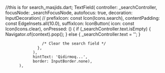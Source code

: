 //this is for search_masjids.dart;
TextField(
controller: \_searchController,
focusNode: \_searchFocusNode,
autofocus: true,
decoration: InputDecoration(
// prefixIcon: const Icon(Icons.search),
contentPadding: const EdgeInsets.all(10.0),
suffixIcon: IconButton(
icon: const Icon(Icons.clear),
onPressed: () {
if (\_searchController.text.isEmpty) {
Navigator.of(context).pop();
} else {
\_searchController.text = '';
}

                    /* Clear the search field */
                  },
                ),
                hintText: 'Qidirmoq...',
                border: InputBorder.none),
          ),
